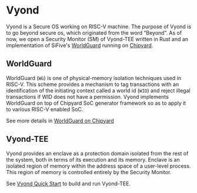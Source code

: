 # Vyond

Vyond is a Secure OS working on RISC-V machine. The purpose of Vyond is to go beyond secure os, which originated from the word “Beyond”.
As of now, we open a Security Monitor (SM) of Vyond-TEE written in Rust and an implementation of SiFive's [WorldGuard](https://sifive.cdn.prismic.io/sifive/31b03c05-70fa-4dd8-bb06-127fdb4ba85a_WorldGuard-Technical-Paper_v2.4.pdf) running on [Chipyard](../../README.md).

## WorldGuard
WorldGuard (`WG`) is one of physical-memory isolation techniques used in RISC-V. This scheme provides a mechanism to tag transactions with an identification of the initiating context called a world id (`WID`) and reject illegal transactions if WID does not have a permission.
Vyond implements WorldGuard on top of Chipyard SoC generator framework so as to apply it to various RISC-V enabled SoC.

See more details in [WorldGuard on Chipyard](./chipyard-1.11.0/generators/worldguard/README.md)

## Vyond-TEE
Vyond provides an enclave as a protection domain isolated from the rest of the system, both in terms of its execution and its memory. 
Enclave is an isolated region of memory within the address space of a user-level process. This region of memory is controlled entirely by the Security Monitor.

See [Vyond Quick Start](./tee/README.md) to build and run Vyond-TEE.
